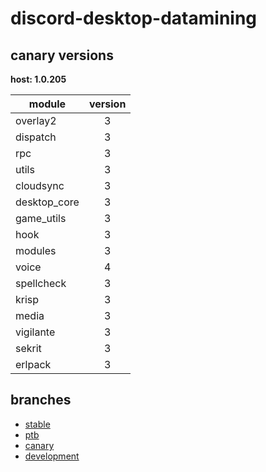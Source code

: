 # discord-desktop-datamining

## canary versions

**host: 1.0.205**

| module | version |
| ------ | :-----: |
| overlay2 | 3 |
| dispatch | 3 |
| rpc | 3 |
| utils | 3 |
| cloudsync | 3 |
| desktop_core | 3 |
| game_utils | 3 |
| hook | 3 |
| modules | 3 |
| voice | 4 |
| spellcheck | 3 |
| krisp | 3 |
| media | 3 |
| vigilante | 3 |
| sekrit | 3 |
| erlpack | 3 |

## branches

- [stable](https://github.com/OpenAsar/discord-desktop-datamining/tree/stable)
- [ptb](https://github.com/OpenAsar/discord-desktop-datamining/tree/ptb)
- [canary](https://github.com/OpenAsar/discord-desktop-datamining/tree/canary)
- [development](https://github.com/OpenAsar/discord-desktop-datamining/tree/development)